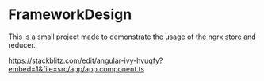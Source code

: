 # FrameworkDesign


This is a small project made to demonstrate the usage of the ngrx store and reducer.

https://stackblitz.com/edit/angular-ivy-hvuqfy?embed=1&file=src/app/app.component.ts
